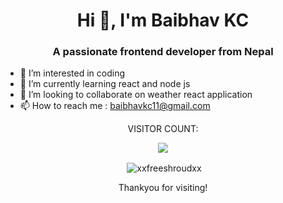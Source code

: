 <h1 align="center">Hi 👋, I'm Baibhav KC</h1>
<h3 align="center">A passionate frontend developer from Nepal</h3>


- 👀 I’m interested in coding
- 🌱 I’m currently learning react and node js
- 💞️ I’m looking to collaborate on weather react application
- 📫 How to reach me : baibhavkc11@gmail.com

<p align="center">VISITOR COUNT:</p>
<p align="center"><img src="https://profile-counter.glitch.me/xxfreeshroudxx/count.svg"</p>


<!---
xxFREESHROUDxx/xxFREESHROUDxx is a ✨ special ✨ repository because its `README.md` (this file) appears on your GitHub profile.
You can click the Preview link to take a look at your changes.
--->

<p align="center">&nbsp;<img align="center" src="https://github-readme-stats.vercel.app/api?username=xxfreeshroudxx&show_icons=true&locale=en" alt="xxfreeshroudxx" /></br>

<!-- <img align="left" src="https://github-readme-streak-stats.herokuapp.com/?user=xxfreeshroudxx&" alt="xxfreeshroudxx" /></p>
 -->
 <p align="center">Thankyou for visiting!</p>
